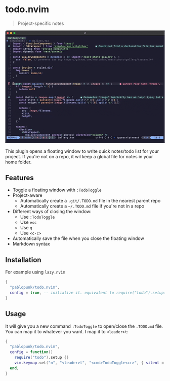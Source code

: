 # todo.nvim

> Project-specific notes

![screencast](./screencast.gif)

This plugin opens a floating window to write quick notes/todo list for your project.
If you're not on a repo, it wil keep a global file for notes in your home folder.


## Features

- Toggle a floating window with `:TodoToggle`
- Project-aware
  - Automatically create a `.git/.TODO.md` file in the nearest parent repo
  - Automatically create a `~/.TODO.md` file if you're not in a repo
- Different ways of closing the window:
  - Use `:TodoToggle`
  - Use `esc`
  - Use `q`
  - Use `<c-c>`
- Automatically save the file when you close the floating window
- Markdown syntax


## Installation

For example using `lazy.nvim`

```lua
{
  "pablopunk/todo.nvim",
  config = true, -- initialize it. equivalent to require("todo").setup({}) in lazy.vim
}
```


## Usage

It will give you a new command `:TodoToggle` to open/close the `.TODO.md` file. You can map it to whatever you want. I map it to `<leader>t`:

```lua
{
  "pablopunk/todo.nvim",
  config = function()
    require("todo").setup {}
    vim.keymap.set("n", "<leader>t", "<cmd>TodoToggle<cr>", { silent = true })
  end,
}
```

